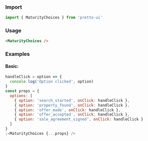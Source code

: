 ### Import

```js static
import { MaturityChoices } from 'pretto-ui'
```

### Usage

```html
<MaturityChoices />
```

### Examples

#### Basic:

```jsx
handleClick = option => {
  console.log('Option clicked', option)
}
const props = {
  options: [
    { option: 'search_started', onClick: handleClick },
    { option: 'property_found', onClick: handleClick },
    { option: 'offer_made', onClick: handleClick },
    { option: 'offer_accepted', onClick: handleClick },
    { option: 'sale_agreement_signed', onClick: handleClick }
  ]
}
;<MaturityChoices {...props} />
```
